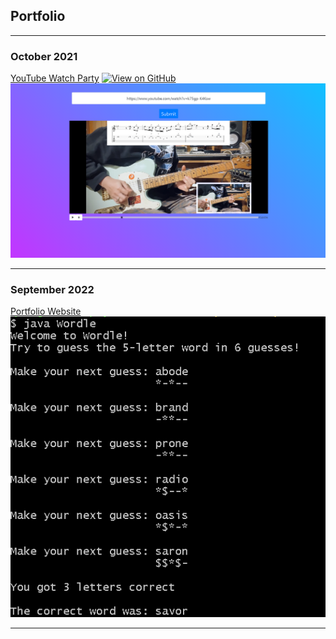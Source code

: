 ## Portfolio

---
### October 2021
[YouTube Watch Party](/watch-party-app)
<a href="https://github.com/hungqbui/developh-youtube-sync-app"><img src="https://img.shields.io/badge/GitHub-View_on_GitHub-blue?logo=GitHub" alt="View on GitHub"></a>
<img src="images/youtubeApp.png"/>

---
### September 2022
[Portfolio Website](/wordle)
<img src="images/wordle.png"/>

---
